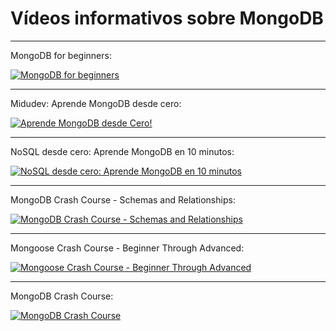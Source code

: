 # Vídeos informativos sobre MongoDB
---
MongoDB for beginners:
   
[![MongoDB for beginners](https://img.youtube.com/vi/Www6cTUymCY/0.jpg)](https://www.youtube.com/watch?v=Www6cTUymCY) 

---

Midudev: Aprende MongoDB desde cero:
   
[![Aprende MongoDB desde Cero!](https://img.youtube.com/vi/HsYA3QvWGlk/0.jpg)](https://www.youtube.com/watch?v=HsYA3QvWGlk) 

---

NoSQL desde cero: Aprende MongoDB en 10 minutos:
   
[![NoSQL desde cero: Aprende MongoDB en 10 minutos](https://img.youtube.com/vi/cT1HAaPqI-c/0.jpg)](https://www.youtube.com/watch?v=cT1HAaPqI-c) 

---
 MongoDB Crash Course - Schemas and Relationships:
    
[![ MongoDB Crash Course - Schemas and Relationships ](https://img.youtube.com/vi/DdvhZj7SsEM/0.jpg)](https://www.youtube.com/watch?v=DdvhZj7SsEM) 

---
 Mongoose Crash Course - Beginner Through Advanced:
    
[![  Mongoose Crash Course - Beginner Through Advanced ](https://img.youtube.com/vi/DZBGEVgL2eE/0.jpg)](https://www.youtube.com/watch?v=DZBGEVgL2eE) 

---
 MongoDB Crash Course:
    
[![ MongoDB Crash Course ](https://img.youtube.com/vi/ofme2o29ngU/0.jpg)](https://www.youtube.com/watch?v=ofme2o29ngU) 

